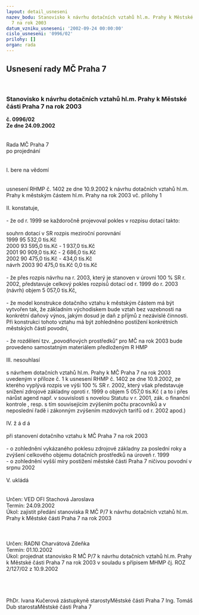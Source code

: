 ```yaml
---
layout: detail_usneseni
nazev_bodu: Stanovisko k návrhu dotačních vztahů hl.m. Prahy k Městské části Praha
  7 na rok 2003
datum_vzniku_usneseni: '2002-09-24 00:00:00'
cislo_usneseni: '0996/02'
prilohy: []
organ: rada
---
```

<div id="ucUsn_pList" class="usn">
	<span><h2>Usnesení rady MČ Praha 7 </h2>
<br></span><div class="standBody">
<span><h3>Stanovisko k návrhu dotačních vztahů hl.m. Prahy k Městské části Praha 7 na rok 2003</h3></span><div class="center">
		<strong>č. 0996/02</strong><br>
	</div>
<div class="center">
		<strong>Ze dne 24.09.2002</strong><br><br>
	</div>
<br>Rada MČ Praha 7<br>po projednání<br><br><br>I.	bere na vědomí<br><br> <br>usnesení RHMP č. 1402 ze dne 10.9.2002 k návrhu dotačních vztahů hl.m. Prahy k městským částem hl.m. Prahy na rok 2003 vč. přílohy 1 <br><br>II.	konstatuje,<br><br>- že od r. 1999 se každoročně projevoval pokles v rozpisu dotací  takto:<br><br>souhrn dotací v SR	rozpis	meziroční porovnání<br>1999	95 532,0 tis.Kč	<br>2000	93 595,0 tis.Kč	- 1 937,0 tis.Kč<br>2001	90 909,0 tis.Kč	- 2 686,0 tis.Kč<br>2002	90 475,0 tis.Kč	-   434,0 tis.Kč<br>návrh 2003	90 475,0 tis.Kč	        0,0 tis.Kč<br><br>- že přes rozpis návrhu na r. 2003, který je stanoven v úrovni 100 % SR r. 2002,  představuje celkový pokles rozpisů dotací od r. 1999 do r. 2003 (návrh)  objem 5 057,0 tis.Kč, <br><br>- že  model konstrukce dotačního vztahu k městským částem má být vytvořen tak, že  základním východiskem bude vztah bez vazebnosti na konkrétní daňový výnos, jakým dosud je daň z příjmů z nezávislé činnosti. Při konstrukci tohoto vztahu má být zohledněno postižení konkrétních městských částí povodní,<br><br>- že rozdělení tzv. „povodňových prostředků“ pro MČ na rok 2003 bude provedeno samostatným materiálem předloženým R HMP<br><br>III.	nesouhlasí<br><br>s návrhem dotačních vztahů hl.m. Prahy k MČ Praha 7 na rok 2003 uvedeným v příloze č. 1 k usnesení RHMP č. 1402 ze dne 10.9.2002, ze kterého vyplývá rozpis ve výši 100 % SR r. 2002, který však představuje snížení zdrojové základny oproti r. 1999 o objem 5 057,0 tis.Kč ( a to i přes nárůst  agend např. v souvislosti s novelou Statutu v r. 2001, zák. o finanční kontrole ,  resp. s tím souvisejícím zvýšením počtu pracovníků a v neposlední řadě i zákonným zvýšením mzdových tarifů od r. 2002 apod.)<br><br>IV.	ž á d á <br><br>při stanovení dotačního vztahu k MČ Praha 7 na rok 2003<br><br>- o zohlednění vykázaného poklesu zdrojové základny za poslední roky a zvýšení celkového objemu dotačních prostředků na úroveň r. 1999<br>- o zohlednění vyšší míry postižení městské části Praha 7 ničivou povodní v srpnu 2002 <br><br>V.	ukládá <br><br> <br>Určen:	VED OFI Stachová Jaroslava<br>Termín: 24.09.2002<br>Úkol:	zajistit předání stanoviska R MČ P/7 k návrhu dotačních vztahů hl.m. Prahy k Městské části Praha 7 na rok 2003<br> <br><br> <br>Určen:	RADNI Charvátová Zdeňka<br>Termín: 01.10.2002<br>Úkol:	projednat stanovisko R MČ P/7 k návrhu dotačních vztahů hl.m. Prahy k Městské části Praha 7 na rok 2003 v souladu s přípisem MHMP čj. ROZ 2/127/02 z 10.9.2002 <br> <br><br><br><br>PhDr. Ivana Kučerová zástupkyně starostyMěstské části Praha 7	Ing. Tomáš Dub starostaMěstské části Praha 7<br>	<br><br>
</div>
</div>